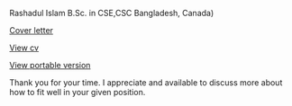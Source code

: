 Rashadul Islam 
B.Sc. in CSE,CSC
Bangladesh, Canada)

[Cover letter](https://github.com/impactLens/se_rashadul/raw/refs/heads/main/CoverLetter_se.pdf)

[View cv](https://html-preview.github.io/?url=https://raw.githubusercontent.com/impactLens/se_rashadul/refs/heads/main/SE_rashadulIslam.html)

[View portable version](https://github.com/impactLens/se_rashadul/raw/refs/heads/main/SE_rashadulIslam.pdf)

Thank you for your time. I appreciate and available to discuss more about how to fit well in your given position.
